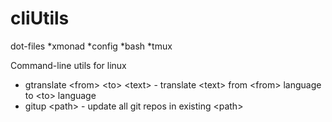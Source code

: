 cliUtils
========

dot-files
*xmonad
*config
*bash
*tmux

Command-line utils for linux

* gtranslate &lt;from&gt; &lt;to&gt; &lt;text&gt; - translate &lt;text&gt; from &lt;from&gt; language to &lt;to&gt; language
* gitup &lt;path&gt; - update all git repos in existing &lt;path&gt;
